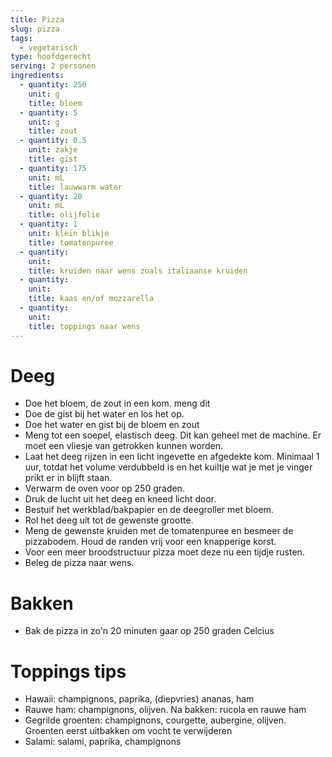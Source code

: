 ```yaml
---
title: Pizza
slug: pizza
tags: 
  - vegetarisch
type: hoofdgerecht
serving: 2 personen
ingredients:
  - quantity: 250
    unit: g
    title: bloem
  - quantity: 5
    unit: g
    title: zout
  - quantity: 0.5
    unit: zakje
    title: gist
  - quantity: 175
    unit: mL
    title: lauwwarm water
  - quantity: 20
    unit: mL
    title: olijfolie
  - quantity: 1
    unit: klein blikje
    title: tomatenpuree
  - quantity: 
    unit:
    title: kruiden naar wens zoals italiaanse kruiden
  - quantity: 
    unit:
    title: kaas en/of mozzarella
  - quantity: 
    unit:
    title: toppings naar wens
---
```


# Deeg

- Doe het bloem, de zout in een kom. meng dit
- Doe de gist bij het water en los het op.
- Doe het water en gist bij de bloem en zout
- Meng tot een soepel, elastisch deeg. Dit kan geheel met de machine. Er moet een vliesje van getrokken kunnen worden.
- Laat het deeg rijzen in een licht ingevette en afgedekte kom. Minimaal 1 uur, totdat het volume verdubbeld is en het kuiltje wat je met je vinger prikt er in blijft staan.
- Verwarm de oven voor op 250 graden.
- Druk de lucht uit het deeg en kneed licht door.
- Bestuif het werkblad/bakpapier en de deegroller met bloem.
- Rol het deeg uit tot de gewenste grootte. 
- Meng de gewenste kruiden met de tomatenpuree en besmeer de pizzabodem. Houd de randen vrij voor een knapperige korst.
- Voor een meer broodstructuur pizza moet deze nu een tijdje rusten.
- Beleg de pizza naar wens.
 
# Bakken

- Bak de pizza in zo'n 20 minuten gaar op 250 graden Celcius

# Toppings tips

- Hawaii: champignons, paprika, (diepvries) ananas, ham
- Rauwe ham: champignons, olijven. Na bakken: rucola en rauwe ham
- Gegrilde groenten: champignons, courgette, aubergine, olijven. Groenten eerst uitbakken om vocht te verwijderen
- Salami: salami, paprika, champignons

